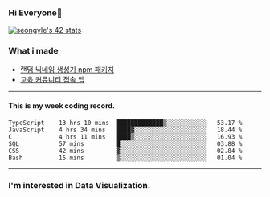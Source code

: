 ### Hi Everyone👋

[![seongyle's 42 stats](https://badge42.vercel.app/api/v2/cl260u6td000609l4p4inxynw/stats?cursusId=21&coalitionId=86)](https://github.com/JaeSeoKim/badge42)

### What i made

- [랜덤 닉네임 생성기 npm 패키지](https://www.npmjs.com/package/korean-random-names-generator)
- [교육 커뮤니티 접속 앱](https://github.com/YeonSeong-Lee/HufsLifeAcademy_app)

---

#### This is my week coding record.

<!--START_SECTION:waka-->

```text
TypeScript    13 hrs 10 mins  █████████████▒░░░░░░░░░░░   53.17 %
JavaScript    4 hrs 34 mins   ████▓░░░░░░░░░░░░░░░░░░░░   18.44 %
C             4 hrs 11 mins   ████▒░░░░░░░░░░░░░░░░░░░░   16.93 %
SQL           57 mins         █░░░░░░░░░░░░░░░░░░░░░░░░   03.88 %
CSS           42 mins         ▓░░░░░░░░░░░░░░░░░░░░░░░░   02.84 %
Bash          15 mins         ▒░░░░░░░░░░░░░░░░░░░░░░░░   01.04 %
```

<!--END_SECTION:waka-->
--- 

### I'm interested in Data Visualization.



<!--
**YeonSeong-Lee/YeonSeong-Lee** is a ✨ _special_ ✨ repository because its `README.md` (this file) appears on your GitHub profile.

Here are some ideas to get you started:

- 🔭 I’m currently working on ...
- 🌱 I’m currently learning ...
- 👯 I’m looking to collaborate on ...
- 🤔 I’m looking for help with ...
- 💬 Ask me about ...
- 📫 How to reach me: ...
- 😄 Pronouns: ...
- ⚡ Fun fact: ...
-->
